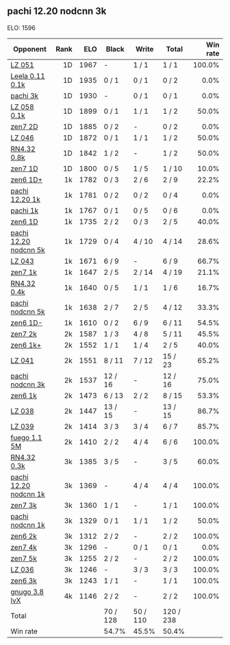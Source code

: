 ## pachi 12.20 nodcnn 3k ##

ELO: 1596

Opponent | Rank | ELO | Black | Write | Total | Win rate
---------|-----:|----:|-------|-------|-------|-------:
[LZ 051](LZ%20051.md) | 1D | 1967 | - | 1 / 1 | 1 / 1 | 100.0%
[Leela 0.11 0.1k](Leela%200.11%200.1k.md) | 1D | 1935 | 0 / 1 | 0 / 1 | 0 / 2 | 0.0%
[pachi 3k](pachi%203k.md) | 1D | 1930 | - | 0 / 1 | 0 / 1 | 0.0%
[LZ 058 0.1k](LZ%20058%200.1k.md) | 1D | 1899 | 0 / 1 | 1 / 1 | 1 / 2 | 50.0%
[zen7 2D](zen7%202D.md) | 1D | 1885 | 0 / 2 | - | 0 / 2 | 0.0%
[LZ 046](LZ%20046.md) | 1D | 1872 | 0 / 1 | 1 / 1 | 1 / 2 | 50.0%
[RN4.32 0.8k](RN4.32%200.8k.md) | 1D | 1842 | 1 / 2 | - | 1 / 2 | 50.0%
[zen7 1D](zen7%201D.md) | 1D | 1800 | 0 / 5 | 1 / 5 | 1 / 10 | 10.0%
[zen6 1D+](zen6%201D+.md) | 1k | 1782 | 0 / 3 | 2 / 6 | 2 / 9 | 22.2%
[pachi 12.20 1k](pachi%2012.20%201k.md) | 1k | 1781 | 0 / 2 | 0 / 2 | 0 / 4 | 0.0%
[pachi 1k](pachi%201k.md) | 1k | 1767 | 0 / 1 | 0 / 5 | 0 / 6 | 0.0%
[zen6 1D](zen6%201D.md) | 1k | 1735 | 2 / 2 | 0 / 3 | 2 / 5 | 40.0%
[pachi 12.20 nodcnn 5k](pachi%2012.20%20nodcnn%205k.md) | 1k | 1729 | 0 / 4 | 4 / 10 | 4 / 14 | 28.6%
[LZ 043](LZ%20043.md) | 1k | 1671 | 6 / 9 | - | 6 / 9 | 66.7%
[zen7 1k](zen7%201k.md) | 1k | 1647 | 2 / 5 | 2 / 14 | 4 / 19 | 21.1%
[RN4.32 0.4k](RN4.32%200.4k.md) | 1k | 1640 | 0 / 5 | 1 / 1 | 1 / 6 | 16.7%
[pachi nodcnn 5k](pachi%20nodcnn%205k.md) | 1k | 1638 | 2 / 7 | 2 / 5 | 4 / 12 | 33.3%
[zen6 1D-](zen6%201D-.md) | 1k | 1610 | 0 / 2 | 6 / 9 | 6 / 11 | 54.5%
[zen7 2k](zen7%202k.md) | 2k | 1587 | 1 / 3 | 4 / 8 | 5 / 11 | 45.5%
[zen6 1k+](zen6%201k+.md) | 2k | 1552 | 1 / 1 | 1 / 4 | 2 / 5 | 40.0%
[LZ 041](LZ%20041.md) | 2k | 1551 | 8 / 11 | 7 / 12 | 15 / 23 | 65.2%
[pachi nodcnn 3k](pachi%20nodcnn%203k.md) | 2k | 1537 | 12 / 16 | - | 12 / 16 | 75.0%
[zen6 1k](zen6%201k.md) | 2k | 1473 | 6 / 13 | 2 / 2 | 8 / 15 | 53.3%
[LZ 038](LZ%20038.md) | 2k | 1447 | 13 / 15 | - | 13 / 15 | 86.7%
[LZ 039](LZ%20039.md) | 2k | 1414 | 3 / 3 | 3 / 4 | 6 / 7 | 85.7%
[fuego 1.1 5M](fuego%201.1%205M.md) | 2k | 1410 | 2 / 2 | 4 / 4 | 6 / 6 | 100.0%
[RN4.32 0.3k](RN4.32%200.3k.md) | 3k | 1385 | 3 / 5 | - | 3 / 5 | 60.0%
[pachi 12.20 nodcnn 1k](pachi%2012.20%20nodcnn%201k.md) | 3k | 1369 | - | 4 / 4 | 4 / 4 | 100.0%
[zen7 3k](zen7%203k.md) | 3k | 1360 | 1 / 1 | - | 1 / 1 | 100.0%
[pachi nodcnn 1k](pachi%20nodcnn%201k.md) | 3k | 1329 | 0 / 1 | 1 / 1 | 1 / 2 | 50.0%
[zen6 2k](zen6%202k.md) | 3k | 1312 | 2 / 2 | - | 2 / 2 | 100.0%
[zen7 4k](zen7%204k.md) | 3k | 1296 | - | 0 / 1 | 0 / 1 | 0.0%
[zen7 5k](zen7%205k.md) | 3k | 1255 | 2 / 2 | - | 2 / 2 | 100.0%
[LZ 036](LZ%20036.md) | 3k | 1246 | - | 3 / 3 | 3 / 3 | 100.0%
[zen6 3k](zen6%203k.md) | 3k | 1243 | 1 / 1 | - | 1 / 1 | 100.0%
[gnugo 3.8 lvX](gnugo%203.8%20lvX.md) | 4k | 1146 | 2 / 2 | - | 2 / 2 | 100.0%
Total | | | 70 / 128 | 50 / 110 | 120 / 238 | 
Win rate| | | 54.7% | 45.5% | 50.4% | 

